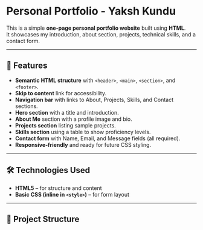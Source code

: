 # Personal Portfolio - Yaksh Kundu

This is a simple **one-page personal portfolio website** built using **HTML**.  
It showcases my introduction, about section, projects, technical skills, and a contact form.

---

## 📌 Features

- **Semantic HTML structure** with `<header>`, `<main>`, `<section>`, and `<footer>`.
- **Skip to content** link for accessibility.
- **Navigation bar** with links to About, Projects, Skills, and Contact sections.
- **Hero section** with a title and introduction.
- **About Me** section with a profile image and bio.
- **Projects section** listing sample projects.
- **Skills section** using a table to show proficiency levels.
- **Contact form** with Name, Email, and Message fields (all required).
- **Responsive-friendly** and ready for future CSS styling.

---

## 🛠️ Technologies Used

- **HTML5** – for structure and content  
- **Basic CSS (inline in `<style>`)** – for form layout  

---

## 📂 Project Structure

